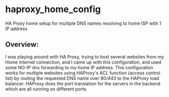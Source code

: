 # haproxy_home_config
HA Proxy home setup for multiple DNS names resolving to home ISP with 1 IP address


## Overview:  
I was playing around with HA Proxy, trying to host several websites from my Home internet connection, and I came up with this configuration, and used some NO-IP dns forwarding to my home IP address.  This configuration works for multiple websites using HAProxy's ACL function (access control list) by routing the requested DNS name over 80/443 to the HAProxy load balancer.  HAProxy does the port translation for the servers in the backend which are all running on different ports.


